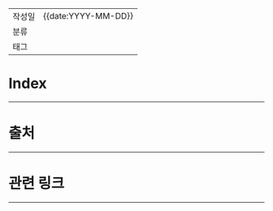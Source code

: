 |                 |                         |
|:----------------|:------------------------|
|   작성일           |   {{date:YYYY-MM-DD}}   |
|     분류          |                         |
| 태그              |                         |  


# Index
---

# 출처
---

# 관련 링크
---